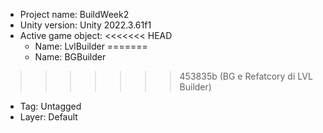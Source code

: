 <!-- UNITY CODE ASSIST INSTRUCTIONS START -->
- Project name: BuildWeek2
- Unity version: Unity 2022.3.61f1
- Active game object:
<<<<<<< HEAD
  - Name: LvlBuilder
=======
  - Name: BGBuilder
>>>>>>> 453835b (BG e Refatcory di LVL Builder)
  - Tag: Untagged
  - Layer: Default
<!-- UNITY CODE ASSIST INSTRUCTIONS END -->